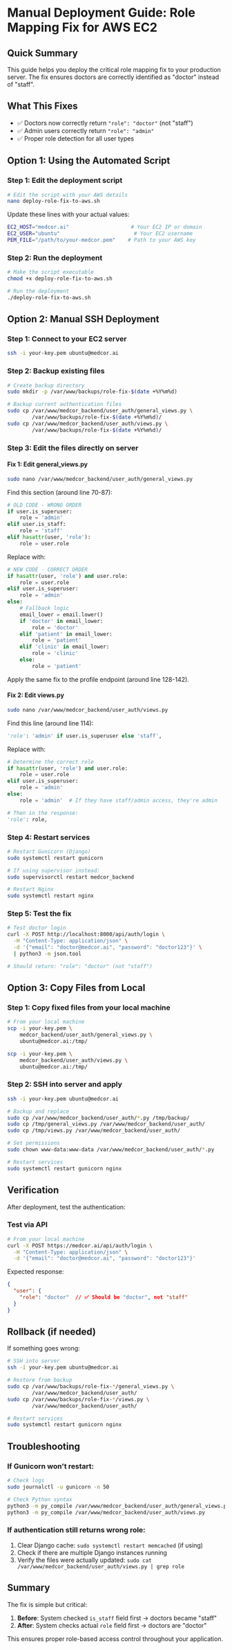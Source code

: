 # Manual Deployment Guide: Role Mapping Fix for AWS EC2

## Quick Summary
This guide helps you deploy the critical role mapping fix to your production server. The fix ensures doctors are correctly identified as "doctor" instead of "staff".

## What This Fixes
- ✅ Doctors now correctly return `"role": "doctor"` (not "staff")
- ✅ Admin users correctly return `"role": "admin"`
- ✅ Proper role detection for all user types

## Option 1: Using the Automated Script

### Step 1: Edit the deployment script
```bash
# Edit the script with your AWS details
nano deploy-role-fix-to-aws.sh
```

Update these lines with your actual values:
```bash
EC2_HOST="medcor.ai"                    # Your EC2 IP or domain
EC2_USER="ubuntu"                        # Your EC2 username
PEM_FILE="/path/to/your-medcor.pem"    # Path to your AWS key
```

### Step 2: Run the deployment
```bash
# Make the script executable
chmod +x deploy-role-fix-to-aws.sh

# Run the deployment
./deploy-role-fix-to-aws.sh
```

## Option 2: Manual SSH Deployment

### Step 1: Connect to your EC2 server
```bash
ssh -i your-key.pem ubuntu@medcor.ai
```

### Step 2: Backup existing files
```bash
# Create backup directory
sudo mkdir -p /var/www/backups/role-fix-$(date +%Y%m%d)

# Backup current authentication files
sudo cp /var/www/medcor_backend/user_auth/general_views.py \
        /var/www/backups/role-fix-$(date +%Y%m%d)/
sudo cp /var/www/medcor_backend/user_auth/views.py \
        /var/www/backups/role-fix-$(date +%Y%m%d)/
```

### Step 3: Edit the files directly on server

#### Fix 1: Edit general_views.py
```bash
sudo nano /var/www/medcor_backend/user_auth/general_views.py
```

Find this section (around line 70-87):
```python
# OLD CODE - WRONG ORDER
if user.is_superuser:
    role = 'admin'
elif user.is_staff:
    role = 'staff'  
elif hasattr(user, 'role'):
    role = user.role
```

Replace with:
```python
# NEW CODE - CORRECT ORDER
if hasattr(user, 'role') and user.role:
    role = user.role
elif user.is_superuser:
    role = 'admin'
else:
    # Fallback logic
    email_lower = email.lower()
    if 'doctor' in email_lower:
        role = 'doctor'
    elif 'patient' in email_lower:
        role = 'patient'
    elif 'clinic' in email_lower:
        role = 'clinic'
    else:
        role = 'patient'
```

Apply the same fix to the profile endpoint (around line 128-142).

#### Fix 2: Edit views.py
```bash
sudo nano /var/www/medcor_backend/user_auth/views.py
```

Find this line (around line 114):
```python
'role': 'admin' if user.is_superuser else 'staff',
```

Replace with:
```python
# Determine the correct role
if hasattr(user, 'role') and user.role:
    role = user.role
elif user.is_superuser:
    role = 'admin'
else:
    role = 'admin'  # If they have staff/admin access, they're admin

# Then in the response:
'role': role,
```

### Step 4: Restart services
```bash
# Restart Gunicorn (Django)
sudo systemctl restart gunicorn

# If using supervisor instead:
sudo supervisorctl restart medcor_backend

# Restart Nginx
sudo systemctl restart nginx
```

### Step 5: Test the fix
```bash
# Test doctor login
curl -X POST http://localhost:8000/api/auth/login \
  -H "Content-Type: application/json" \
  -d '{"email": "doctor@medcor.ai", "password": "doctor123"}' \
  | python3 -m json.tool

# Should return: "role": "doctor" (not "staff")
```

## Option 3: Copy Files from Local

### Step 1: Copy fixed files from your local machine
```bash
# From your local machine
scp -i your-key.pem \
    medcor_backend/user_auth/general_views.py \
    ubuntu@medcor.ai:/tmp/

scp -i your-key.pem \
    medcor_backend/user_auth/views.py \
    ubuntu@medcor.ai:/tmp/
```

### Step 2: SSH into server and apply
```bash
ssh -i your-key.pem ubuntu@medcor.ai

# Backup and replace
sudo cp /var/www/medcor_backend/user_auth/*.py /tmp/backup/
sudo cp /tmp/general_views.py /var/www/medcor_backend/user_auth/
sudo cp /tmp/views.py /var/www/medcor_backend/user_auth/

# Set permissions
sudo chown www-data:www-data /var/www/medcor_backend/user_auth/*.py

# Restart services
sudo systemctl restart gunicorn nginx
```

## Verification

After deployment, test the authentication:

### Test via API
```bash
# From your local machine
curl -X POST https://medcor.ai/api/auth/login \
  -H "Content-Type: application/json" \
  -d '{"email": "doctor@medcor.ai", "password": "doctor123"}'
```

Expected response:
```json
{
  "user": {
    "role": "doctor"  // ✅ Should be "doctor", not "staff"
  }
}
```

## Rollback (if needed)

If something goes wrong:
```bash
# SSH into server
ssh -i your-key.pem ubuntu@medcor.ai

# Restore from backup
sudo cp /var/www/backups/role-fix-*/general_views.py \
        /var/www/medcor_backend/user_auth/
sudo cp /var/www/backups/role-fix-*/views.py \
        /var/www/medcor_backend/user_auth/

# Restart services
sudo systemctl restart gunicorn nginx
```

## Troubleshooting

### If Gunicorn won't restart:
```bash
# Check logs
sudo journalctl -u gunicorn -n 50

# Check Python syntax
python3 -m py_compile /var/www/medcor_backend/user_auth/general_views.py
python3 -m py_compile /var/www/medcor_backend/user_auth/views.py
```

### If authentication still returns wrong role:
1. Clear Django cache: `sudo systemctl restart memcached` (if using)
2. Check if there are multiple Django instances running
3. Verify the files were actually updated: `sudo cat /var/www/medcor_backend/user_auth/views.py | grep role`

## Summary

The fix is simple but critical:
1. **Before**: System checked `is_staff` field first → doctors became "staff"
2. **After**: System checks actual `role` field first → doctors are "doctor"

This ensures proper role-based access control throughout your application.